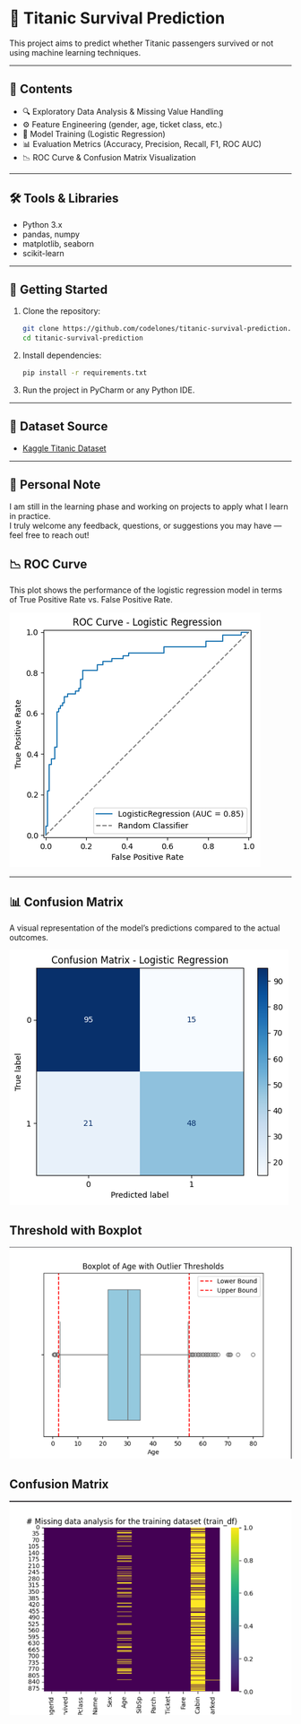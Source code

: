 # 🚢 Titanic Survival Prediction

This project aims to predict whether Titanic passengers survived or not using machine learning techniques.

---

## 📂 Contents

- 🔍 Exploratory Data Analysis & Missing Value Handling
- ⚙️ Feature Engineering (gender, age, ticket class, etc.)
- 🤖 Model Training (Logistic Regression)
- 📊 Evaluation Metrics (Accuracy, Precision, Recall, F1, ROC AUC)
- 📉 ROC Curve & Confusion Matrix Visualization

---

## 🛠️ Tools & Libraries

- Python 3.x  
- pandas, numpy  
- matplotlib, seaborn  
- scikit-learn

---

## 🚀 Getting Started

1. Clone the repository:

   ```bash
   git clone https://github.com/codelones/titanic-survival-prediction.git
   cd titanic-survival-prediction
   ```

2. Install dependencies:

   ```bash
   pip install -r requirements.txt
   ```

3. Run the project in PyCharm or any Python IDE.

---

## 📎 Dataset Source

- [Kaggle Titanic Dataset](https://www.kaggle.com/c/titanic)

---

## 🙋 Personal Note

I am still in the learning phase and working on projects to apply what I learn in practice.  
I truly welcome any feedback, questions, or suggestions you may have — feel free to reach out!

## 📉 ROC Curve

This plot shows the performance of the logistic regression model in terms of True Positive Rate vs. False Positive Rate.

![ROC Curve](images/roc_curve.png)

---

## 📊 Confusion Matrix

A visual representation of the model’s predictions compared to the actual outcomes.

![Confusion Matrix](images/confusion_matrix.png)

## Threshold with Boxplot 

![Threshold](images/boxplot_iqr.png)

## Confusion Matrix 

![Threshold](images/missing_value.png)
